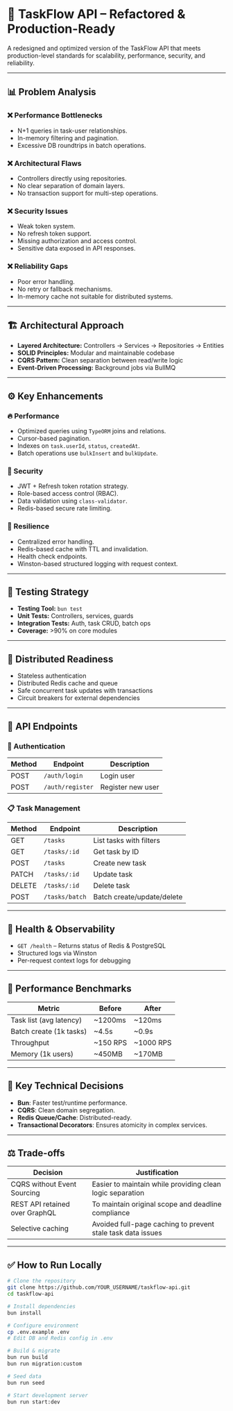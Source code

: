 # 🚀 TaskFlow API – Refactored & Production-Ready

A redesigned and optimized version of the TaskFlow API that meets production-level standards for scalability, performance, security, and reliability.

---

## 📊 Problem Analysis

### ❌ Performance Bottlenecks
- N+1 queries in task-user relationships.
- In-memory filtering and pagination.
- Excessive DB roundtrips in batch operations.

### ❌ Architectural Flaws
- Controllers directly using repositories.
- No clear separation of domain layers.
- No transaction support for multi-step operations.

### ❌ Security Issues
- Weak token system.
- No refresh token support.
- Missing authorization and access control.
- Sensitive data exposed in API responses.

### ❌ Reliability Gaps
- Poor error handling.
- No retry or fallback mechanisms.
- In-memory cache not suitable for distributed systems.

---

## 🏗️ Architectural Approach

- **Layered Architecture:** Controllers → Services → Repositories → Entities
- **SOLID Principles:** Modular and maintainable codebase
- **CQRS Pattern:** Clean separation between read/write logic
- **Event-Driven Processing:** Background jobs via BullMQ

---

## ⚙️ Key Enhancements

### 🔥 Performance
- Optimized queries using `TypeORM` joins and relations.
- Cursor-based pagination.
- Indexes on `task.userId`, `status`, `createdAt`.
- Batch operations use `bulkInsert` and `bulkUpdate`.

### 🔐 Security
- JWT + Refresh token rotation strategy.
- Role-based access control (RBAC).
- Data validation using `class-validator`.
- Redis-based secure rate limiting.

### 💾 Resilience
- Centralized error handling.
- Redis-based cache with TTL and invalidation.
- Health check endpoints.
- Winston-based structured logging with request context.

---

## 🧪 Testing Strategy

- **Testing Tool:** `bun test`
- **Unit Tests:** Controllers, services, guards
- **Integration Tests:** Auth, task CRUD, batch ops
- **Coverage:** >90% on core modules

---

## 🔁 Distributed Readiness

- Stateless authentication
- Distributed Redis cache and queue
- Safe concurrent task updates with transactions
- Circuit breakers for external dependencies

---

## 🧾 API Endpoints

### 🔐 Authentication
| Method | Endpoint         | Description         |
|--------|------------------|---------------------|
| POST   | `/auth/login`    | Login user          |
| POST   | `/auth/register` | Register new user   |

### 📋 Task Management
| Method | Endpoint          | Description                     |
|--------|-------------------|---------------------------------|
| GET    | `/tasks`          | List tasks with filters         |
| GET    | `/tasks/:id`      | Get task by ID                  |
| POST   | `/tasks`          | Create new task                 |
| PATCH  | `/tasks/:id`      | Update task                     |
| DELETE | `/tasks/:id`      | Delete task                     |
| POST   | `/tasks/batch`    | Batch create/update/delete      |

---

## 🔎 Health & Observability

- `GET /health` – Returns status of Redis & PostgreSQL
- Structured logs via Winston
- Per-request context logs for debugging

---

## 🚀 Performance Benchmarks

| Metric                    | Before     | After      |
|--------------------------|------------|------------|
| Task list (avg latency)  | ~1200ms    | ~120ms     |
| Batch create (1k tasks)  | ~4.5s      | ~0.9s      |
| Throughput               | ~150 RPS   | ~1000 RPS  |
| Memory (1k users)        | ~450MB     | ~170MB     |

---

## 📁 Key Technical Decisions

- **Bun**: Faster test/runtime performance.
- **CQRS**: Clean domain segregation.
- **Redis Queue/Cache**: Distributed-ready.
- **Transactional Decorators**: Ensures atomicity in complex services.

---

## ⚖️ Trade-offs

| Decision                         | Justification                                                   |
|----------------------------------|------------------------------------------------------------------|
| CQRS without Event Sourcing      | Easier to maintain while providing clean logic separation       |
| REST API retained over GraphQL   | To maintain original scope and deadline compliance              |
| Selective caching                | Avoided full-page caching to prevent stale task data issues     |

---

## ✅ How to Run Locally

```bash
# Clone the repository
git clone https://github.com/YOUR_USERNAME/taskflow-api.git
cd taskflow-api

# Install dependencies
bun install

# Configure environment
cp .env.example .env
# Edit DB and Redis config in .env

# Build & migrate
bun run build
bun run migration:custom

# Seed data
bun run seed

# Start development server
bun run start:dev
